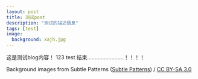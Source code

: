 ```yaml
---
layout: post
title: 测试post
description: "测试的描述信息"
tags: [test]
image:
  background: xajh.jpg
---
```


这是测试blog内容！
123
test
结束……………………！！！！

<div xmlns:cc="http://creativecommons.org/ns#" xmlns:dct="http://purl.org/dc/terms/" about="http://subtlepatterns.com" class="notice">Background images from <span property="dct:title">Subtle Patterns</span> (<a rel="cc:attributionURL" property="cc:attributionName" href="http://subtlepatterns.com">Subtle Patterns</a>) / <a rel="license" href="http://creativecommons.org/licenses/by-sa/3.0/">CC BY-SA 3.0</a></div>

